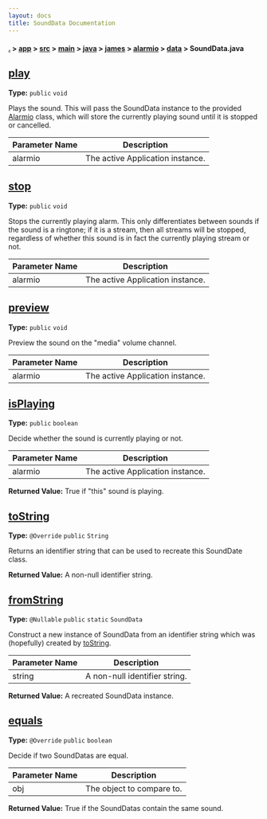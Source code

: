 ```yaml
---
layout: docs
title: SoundData Documentation
---
```

#### [.](./../../../../../../../index) > [app](./../../../../../../index) > [src](./../../../../../index) > [main](./../../../../index) > [java](./../../../index) > [james](./../../index) > [alarmio](./../index) > [data](./index) > **SoundData.java**

## [play](https://github.com/TheAndroidMaster/Alarmio/blob/master/app/src/main/java/james/alarmio/data/SoundData.java#L42)

**Type:** `public` `void`

Plays the sound. This will pass the SoundData instance to the provided 
[Alarmio](../Alarmio) class, which will store the currently playing sound 
until it is stopped or cancelled. 





|Parameter Name|Description|
|-----|-----|
|alarmio|The active Application instance.  |








## [stop](https://github.com/TheAndroidMaster/Alarmio/blob/master/app/src/main/java/james/alarmio/data/SoundData.java#L68)

**Type:** `public` `void`

Stops the currently playing alarm. This only differentiates between sounds 
if the sound is a ringtone; if it is a stream, then all streams will be stopped, 
regardless of whether this sound is in fact the currently playing stream or not. 





|Parameter Name|Description|
|-----|-----|
|alarmio|The active Application instance.  |








## [preview](https://github.com/TheAndroidMaster/Alarmio/blob/master/app/src/main/java/james/alarmio/data/SoundData.java#L81)

**Type:** `public` `void`

Preview the sound on the "media" volume channel. 





|Parameter Name|Description|
|-----|-----|
|alarmio|The active Application instance.  |








## [isPlaying](https://github.com/TheAndroidMaster/Alarmio/blob/master/app/src/main/java/james/alarmio/data/SoundData.java#L105)

**Type:** `public` `boolean`

Decide whether the sound is currently playing or not. 





|Parameter Name|Description|
|-----|-----|
|alarmio|The active Application instance.|


**Returned Value:**  True if "this" sound is playing.  








## [toString](https://github.com/TheAndroidMaster/Alarmio/blob/master/app/src/main/java/james/alarmio/data/SoundData.java#L117)

**Type:** `@Override` `public` `String`

Returns an identifier string that can be used to recreate this 
SoundDate class. 






**Returned Value:**  A non-null identifier string.  








## [fromString](https://github.com/TheAndroidMaster/Alarmio/blob/master/app/src/main/java/james/alarmio/data/SoundData.java#L128)

**Type:** `@Nullable` `public` `static` `SoundData`

Construct a new instance of SoundData from an identifier string which was 
(hopefully) created by [toString](#tostring). 





|Parameter Name|Description|
|-----|-----|
|string|A non-null identifier string.|


**Returned Value:**  A recreated SoundData instance.  








## [equals](https://github.com/TheAndroidMaster/Alarmio/blob/master/app/src/main/java/james/alarmio/data/SoundData.java#L146)

**Type:** `@Override` `public` `boolean`

Decide if two SoundDatas are equal. 





|Parameter Name|Description|
|-----|-----|
|obj|The object to compare to.|


**Returned Value:**  True if the SoundDatas contain the same sound.  









